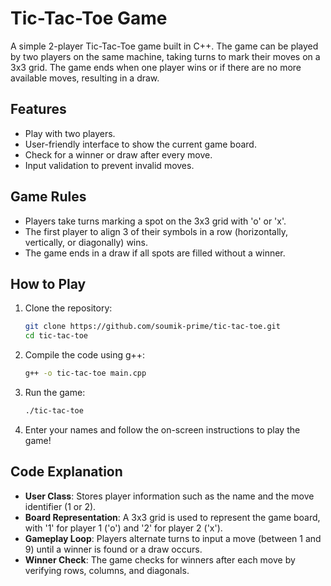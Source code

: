 # Tic-Tac-Toe Game

A simple 2-player Tic-Tac-Toe game built in C++. The game can be played by two players on the same machine, taking turns to mark their moves on a 3x3 grid. The game ends when one player wins or if there are no more available moves, resulting in a draw.

## Features
- Play with two players.
- User-friendly interface to show the current game board.
- Check for a winner or draw after every move.
- Input validation to prevent invalid moves.

## Game Rules
- Players take turns marking a spot on the 3x3 grid with 'o' or 'x'.
- The first player to align 3 of their symbols in a row (horizontally, vertically, or diagonally) wins.
- The game ends in a draw if all spots are filled without a winner.

## How to Play
1. Clone the repository:
    ```bash
    git clone https://github.com/soumik-prime/tic-tac-toe.git
    cd tic-tac-toe
    ```

2. Compile the code using g++:
    ```bash
    g++ -o tic-tac-toe main.cpp
    ```

3. Run the game:
    ```bash
    ./tic-tac-toe
    ```

4. Enter your names and follow the on-screen instructions to play the game!

## Code Explanation
- **User Class**: Stores player information such as the name and the move identifier (1 or 2).
- **Board Representation**: A 3x3 grid is used to represent the game board, with '1' for player 1 ('o') and '2' for player 2 ('x').
- **Gameplay Loop**: Players alternate turns to input a move (between 1 and 9) until a winner is found or a draw occurs.
- **Winner Check**: The game checks for winners after each move by verifying rows, columns, and diagonals.
